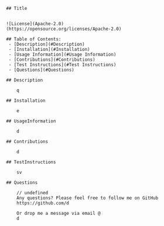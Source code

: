 
        ## Title
            

        ![License](Apache-2.0)
        (https://opensource.org/licenses/Apache-2.0)

        ## Table of Contents:
         - [Description](#Description)  
         - [Installation](#Installation)  
         - [Usage Information](#Usage Information)  
         - [Contributions](#Contributions)  
         - [Test Instructions](#Test Instructions)  
         - [Questions](#Questions)  

        ## Description
        
            q
 
        ## Installation

            e
 
        ## UsageInformation

            d
 
        ## Contributions

            d
 
        ## TestInstructions
        
            sv
 
        ## Questions

            // undefined
            Any questions? Please feel free to follow me on GitHub
            https://github.com/d

            Or drop me a message via email @
            d
        